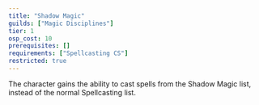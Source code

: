 ```yaml
---
title: "Shadow Magic"
guilds: ["Magic Disciplines"]
tier: 1
osp_cost: 10
prerequisites: []
requirements: ["Spellcasting CS"]
restricted: true
---
```

The character gains the ability to cast spells from the Shadow Magic list, instead of the normal Spellcasting list.